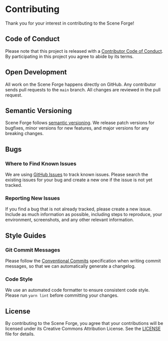 # Contributing

Thank you for your interest in contributing to the Scene Forge!

## Code of Conduct

Please note that this project is released with a [Contributor Code of Conduct](CODE_OF_CONDUCT.md).
By participating in this project you agree to abide by its terms.

## Open Development

All work on the Scene Forge happens directly on GitHub. Any contributor sends pull requests to
the `main` branch. All changes are reviewed in the pull request.

## Semantic Versioning

Scene Forge follows [semantic versioning](https://semver.org/). We release patch versions for
bugfixes, minor versions for new features, and major versions for any breaking changes.

## Bugs

### Where to Find Known Issues

We are using [GitHub Issues](https://github.com/phinpho/scene-forge/issues) to track known
issues. Please search the existing issues for your bug and create a new one if the issue is
not yet tracked.

### Reporting New Issues

If you find a bug that is not already tracked, please create a new issue. Include as much
information as possible, including steps to reproduce, your environment, screenshots, and
any other relevant information.

## Style Guides

### Git Commit Messages

Please follow the [Conventional Commits](https://www.conventionalcommits.org/en/v1.0.0/)
specification when writing commit messages, so that we can automatically generate a changelog.

### Code Style

We use an automated code formatter to ensure consistent code style. Please run `yarn lint`
before committing your changes.

## License

By contributing to the Scene Forge, you agree that your contributions will be licensed under its
Creative Commons Attribution License. See the [LICENSE](LICENSE) file for details.
